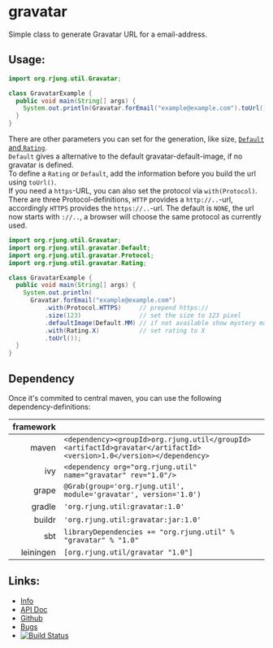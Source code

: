 gravatar
========

Simple class to generate Gravatar URL for a email-address.

Usage:
------

```java
import org.rjung.util.Gravatar;

class GravatarExample {
  public void main(String[] args) {
    System.out.println(Gravatar.forEmail("example@example.com").toUrl());
  }
}
```

There are other parameters you can set for the generation, like size,
[`Default` and `Rating`](https://en.gravatar.com/site/implement/images/).  
`Default` gives a alternative to the default gravatar-default-image, if no
gravatar is defined.  
To define a `Rating` or `Default`, add the information before you build the url
using `toUrl()`.  
If you need a `https`-URL, you can also set the protocol via `with(Protocol)`.
There are three Protocol-definitions, `HTTP` provides a `http://..`-url,
accordingly `HTTPS` provides the `https://..`-url. The default is `NONE`, the
url now starts with `://..`, a browser will choose the same protocol as
currently used.

```java
import org.rjung.util.Gravatar;
import org.rjung.util.gravatar.Default;
import org.rjung.util.gravatar.Protocol;
import org.rjung.util.gravatar.Rating;

class GravatarExample {
  public void main(String[] args) {
    System.out.println(
      Gravatar.forEmail("example@example.com")
          .with(Protocol.HTTPS)     // prepend https://
          .size(123)                // set the size to 123 pixel
          .defaultImage(Default.MM) // if not available show mystery man image
          .with(Rating.X)           // set rating to X
          .toUrl());
  }
}
```

Dependency
----------
Once it's commited to central maven, you can use the following dependency-definitions:

| framework |          |
| --------: | -------- |
| maven     | `<dependency><groupId>org.rjung.util</groupId><artifactId>gravatar</artifactId><version>1.0</version></dependency>` |
| ivy       | `<dependency org="org.rjung.util" name="gravatar" rev="1.0"/>` |
| grape     | `@Grab(group='org.rjung.util', module='gravatar', version='1.0')` |
| gradle    | `'org.rjung.util:gravatar:1.0'` |
| buildr    | `'org.rjung.util:gravatar:jar:1.0'` |
| sbt       | `libraryDependencies += "org.rjung.util" % "gravatar" % "1.0"` |
| leiningen | `[org.rjung.util/gravatar "1.0"]` |


Links:
------

 - [Info](https://rynr.github.io/gravatar/)
 - [API Doc](http://www.javadoc.io/doc/org.rjung.util/gravatar)
 - [Github](https://github.com/rynr/gravatar)
 - [Bugs](https://github.com/rynr/gravatar/issues)
 - [![Build Status](https://travis-ci.org/rynr/gravatar.svg?branch=master)](https://travis-ci.org/rynr/gravatar)

